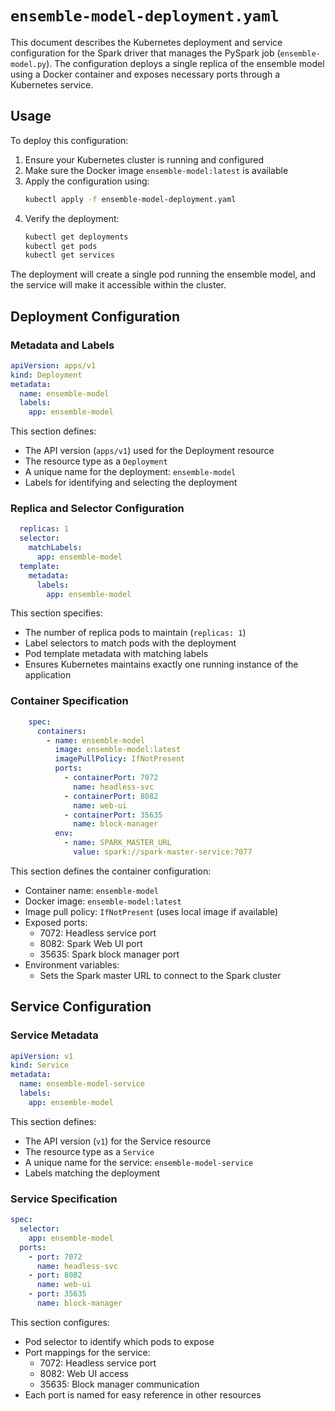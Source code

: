 # `ensemble-model-deployment.yaml`

This document describes the Kubernetes deployment and service configuration for the Spark driver that manages the PySpark job (`ensemble-model.py`). The configuration deploys a single replica of the ensemble model using a Docker container and exposes necessary ports through a Kubernetes service.

## Usage

To deploy this configuration:

1. Ensure your Kubernetes cluster is running and configured
2. Make sure the Docker image `ensemble-model:latest` is available
3. Apply the configuration using:
   ```bash
   kubectl apply -f ensemble-model-deployment.yaml
   ```
4. Verify the deployment:
   ```bash
   kubectl get deployments
   kubectl get pods
   kubectl get services
   ```

The deployment will create a single pod running the ensemble model, and the service will make it accessible within the cluster.


## Deployment Configuration

### Metadata and Labels

```yaml
apiVersion: apps/v1
kind: Deployment
metadata:
  name: ensemble-model
  labels:
    app: ensemble-model
```

This section defines:
- The API version (`apps/v1`) used for the Deployment resource
- The resource type as a `Deployment`
- A unique name for the deployment: `ensemble-model`
- Labels for identifying and selecting the deployment

### Replica and Selector Configuration

```yaml
  replicas: 1
  selector:
    matchLabels:
      app: ensemble-model
  template:
    metadata:
      labels:
        app: ensemble-model
```

This section specifies:
- The number of replica pods to maintain (`replicas: 1`)
- Label selectors to match pods with the deployment
- Pod template metadata with matching labels
- Ensures Kubernetes maintains exactly one running instance of the application

### Container Specification

```yaml
    spec:
      containers:
        - name: ensemble-model
          image: ensemble-model:latest
          imagePullPolicy: IfNotPresent
          ports:
            - containerPort: 7072
              name: headless-svc
            - containerPort: 8082
              name: web-ui
            - containerPort: 35635
              name: block-manager
          env:
            - name: SPARK_MASTER_URL
              value: spark://spark-master-service:7077
```

This section defines the container configuration:
- Container name: `ensemble-model`
- Docker image: `ensemble-model:latest`
- Image pull policy: `IfNotPresent` (uses local image if available)
- Exposed ports:
  - 7072: Headless service port
  - 8082: Spark Web UI port
  - 35635: Spark block manager port
- Environment variables:
  - Sets the Spark master URL to connect to the Spark cluster

## Service Configuration

### Service Metadata

```yaml
apiVersion: v1
kind: Service
metadata:
  name: ensemble-model-service
  labels:
    app: ensemble-model
```

This section defines:
- The API version (`v1`) for the Service resource
- The resource type as a `Service`
- A unique name for the service: `ensemble-model-service`
- Labels matching the deployment

### Service Specification

```yaml
spec:
  selector:
    app: ensemble-model
  ports:
    - port: 7072
      name: headless-svc
    - port: 8082
      name: web-ui
    - port: 35635
      name: block-manager
```

This section configures:
- Pod selector to identify which pods to expose
- Port mappings for the service:
  - 7072: Headless service port
  - 8082: Web UI access
  - 35635: Block manager communication
- Each port is named for easy reference in other resources